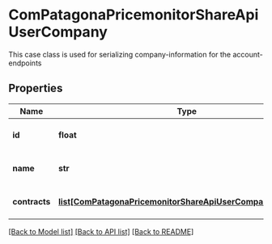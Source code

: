 # ComPatagonaPricemonitorShareApiUserCompany

This case class is used for serializing company-information for the account-endpoints
## Properties
Name | Type | Description | Notes
------------ | ------------- | ------------- | -------------
**id** | **float** | The company&#39;s id | 
**name** | **str** | The company&#39;s name | 
**contracts** | [**list[ComPatagonaPricemonitorShareApiUserCompanyContracts]**](ComPatagonaPricemonitorShareApiUserCompanyContracts.md) | The company&#39;s contracts | 

[[Back to Model list]](../README.md#documentation-for-models) [[Back to API list]](../README.md#documentation-for-api-endpoints) [[Back to README]](../README.md)


